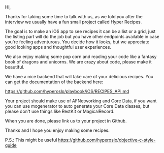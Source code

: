 Hi,

Thanks for taking some time to talk with us, as we told you after the interview we usually have a fun small project called Hyper Recipes.

The goal is to make an iOS app to see recipes it can be a list or a grid, just the listing part will do the job but you have other endpoints available in case you're feeling adventurous. You decide how it looks, but we appreciate good looking apps and thoughtful user experiences.

We also enjoy making some pop corn and reading your code like a fantasy book of dragons and unicorns. We are crazy about code, please make it beautiful.

We have a nice backend that will take care of your delicious recipes. You can get the documentation of the backend here:

https://github.com/hyperoslo/playbook/iOS/RECIPES_API.md

Your project should make use of AFNetworking and Core Data, if you want you can use mogenerator to auto generate your Core Data classes, but please don't use things like RestKit or MagicalRecord.

When you are done, please link us to your project in Github.

Thanks and I hope you enjoy making some recipes.

P.S.: This might be useful https://github.com/hyperoslo/objective-c-style-guide
